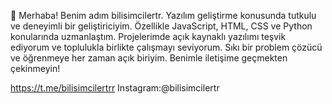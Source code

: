 👋 Merhaba! Benim adım bilisimcilertr.
Yazılım geliştirme konusunda tutkulu ve deneyimli bir geliştiriciyim.
Özellikle JavaScript, HTML, CSS ve Python konularında uzmanlaştım.
Projelerimde açık kaynaklı yazılımı teşvik ediyorum ve toplulukla birlikte çalışmayı seviyorum.
Sıkı bir problem çözücü ve öğrenmeye her zaman açık biriyim.
Benimle iletişime geçmekten çekinmeyin!

https://t.me/bilisimcilertrr
Instagram:@bilisimcilertr
